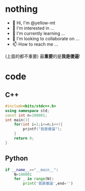# nothing

- 👋 Hi, I'm @yellow-mt
- 👀 I'm interested in ...
- 🌱 I'm currently learning ...
- 💞️ I'm looking to collaborate on ...
- 📫 How to reach me ...

(上面的都不重要)
最**重要**的是**我是傻逼**!

<!--yellow-mt/yellow-mt is a ✨ *special* ✨ repository because its `README.md` (this file) appears on your GitHub profile.
#You can click the Preview link to take a look at your changes.-->

# code
## C++
```cpp
#include<bits/stdc++.h>
using namespace std;
const int n=100001;
int main(){
	for(int i=1;i<=n;i++){
		printf("我是傻逼");
	}
	return 0;
}
```
## Python
```py
if __name__=="__main__":
	N=100001
	for _ in range(N):
		print('我是傻逼',end='')
```
